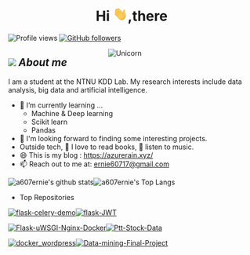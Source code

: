 <h1 align="center">Hi <img src="https://raw.githubusercontent.com/ABSphreak/ABSphreak/master/gifs/Hi.gif" width="30px">,there</h1>

![Profile views](https://gpvc.arturio.dev/a607ernie)
[![GitHub followers](https://img.shields.io/github/followers/a607ernie.svg?style=social&label=Follow)](https://github.com/a607ernie?tab=followers)<br/>

<!--
**a607ernie/a607ernie** is a ✨ _special_ ✨ repository because its `README.md` (this file) appears on your GitHub profile.

Here are some ideas to get you started:

- 🔭 I’m currently working on ...
- 🌱 I’m currently learning ...
- 👯 I’m looking to collaborate on ...
- 🤔 I’m looking for help with ...
- 💬 Ask me about ...
- 📫 How to reach me: ...
- 😄 Pronouns: ...
- ⚡ Fun fact: ...
<img src="https://github-readme-streak-stats.herokuapp.com/?user=a607ernie&theme=tokyonight" alt="mystreak"/>

-->
<img align="right" width=300px alt="Unicorn" src="https://c.tenor.com/GN73MKBawZYAAAAi/busy-cute.gif" />

## <img src="https://media.giphy.com/media/ObNTw8Uzwy6KQ/giphy.gif" width="30px">&nbsp;***About me***

I am a student at the NTNU KDD Lab. My research interests include data analysis, big data and artificial intelligence.

- 🌱 I’m currently learning ...
  - Machine & Deep learning
  - Scikit learn
  - Pandas
- 👯 I'm looking forward to finding some interesting projects.
- Outside tech, 📖 I love to read books, 🎵 listen to music.
- 😄 This is my blog : <a href="https://azurerain.xyz/">https://azurerain.xyz/</a>
- 📫 Reach out to me at: <a href="ernie60717@gmail.com">ernie60717@gmail.com</a>


![a607ernie's github stats](https://github-readme-framework-git-main-a607ernie.vercel.app/api?username=a607ernie&show_icons=true&theme=tokyonight)![a607ernie's Top Langs](https://github-readme-framework.vercel.app/api/top-langs/?username=a607ernie&theme=tokyonight&layout=compact)

- Top Repositories 

[![flask-celery-demo](https://github-readme-framework.vercel.app/api/pin/?username=a607ernie&repo=flask-celery-demo)](https://github.com/a607ernie/flask-celery-demo)[![flask-JWT](https://github-readme-framework.vercel.app/api/pin/?username=a607ernie&repo=flask-JWT)](https://github.com/a607ernie/flask-JWT)

[![Flask-uWSGI-Nginx-Docker ](https://github-readme-framework.vercel.app/api/pin/?username=a607ernie&repo=Flask-uWSGI-Nginx-Docker )](https://github.com/a607ernie/Flask-uWSGI-Nginx-Docker )[![Ptt-Stock-Data](https://github-readme-framework.vercel.app/api/pin/?username=a607ernie&repo=Ptt-Stock-Data)](https://github.com/a607ernie/Ptt-Stock-Data)

[![docker_wordpress](https://github-readme-framework.vercel.app/api/pin/?username=a607ernie&repo=docker_wordpress)](https://github.com/a607ernie/docker_wordpress)[![Data-mining-Final-Project](https://github-readme-framework.vercel.app/api/pin/?username=a607ernie&repo=Data-mining-Final-Project)](https://github.com/a607ernie/Data-mining-Final-Project)



